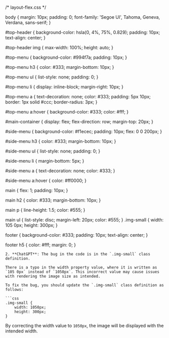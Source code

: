 

/* layout-flex.css */

body {
    margin: 10px;
    padding: 0;
    font-family: 'Segoe UI', Tahoma, Geneva, Verdana, sans-serif;
}

#top-header {
    background-color: hsla(0, 4%, 75%, 0.829);
    padding: 10px;
    text-align: center;
}

#top-header img {
    max-width: 100%;
    height: auto;
}

#top-menu {
    background-color: #994f7a;
    padding: 10px;
}

#top-menu h3 {
    color: #333;
    margin-bottom: 10px;
}

#top-menu ul {
    list-style: none;
    padding: 0;
}

#top-menu li {
    display: inline-block;
    margin-right: 10px;
}

#top-menu a {
    text-decoration: none;
    color: #333;
    padding: 5px 10px;
    border: 1px solid #ccc;
    border-radius: 3px;
}

#top-menu a:hover {
    background-color: #333;
    color: #fff;
}

#main-container {
    display: flex;
    flex-direction: row;
    margin-top: 20px;
}

#side-menu {
    background-color: #f1ecec;
    padding: 10px;
    flex: 0 0 200px;
}

#side-menu h3 {
    color: #333;
    margin-bottom: 10px;
}

#side-menu ul {
    list-style: none;
    padding: 0;
}

#side-menu li {
    margin-bottom: 5px;
}

#side-menu a {
    text-decoration: none;
    color: #333;
}

#side-menu a:hover {
    color: #ff0000;
}

main {
    flex: 1;
    padding: 10px;
}

main h2 {
    color: #333;
    margin-bottom: 10px;
}

main p {
    line-height: 1.5;
    color: #555;
}

main ul {
    list-style: disc;
    margin-left: 20px;
    color: #555;
}
.img-small {
    width: 105 0px;
    height: 300px;
  }
  

footer {
    background-color: #333;
    padding: 10px;
    text-align: center;
}

footer h5 {
    color: #fff;
    margin: 0;
}

```
2. **ChatGPT**: The bug in the code is in the `.img-small` class definition. 

There is a typo in the width property value, where it is written as `105 0px` instead of `1050px`. This incorrect value may cause issues with rendering the image size as intended. 

To fix the bug, you should update the `.img-small` class definition as follows:

```css
.img-small {
    width: 1050px;
    height: 300px;
}
```

By correcting the width value to `1050px`, the image will be displayed with the intended width.
